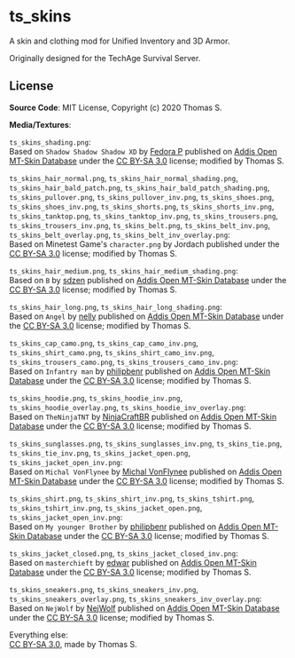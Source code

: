 # ts_skins

A skin and clothing mod for Unified Inventory and 3D Armor.

Originally designed for the TechAge Survival Server.

## License

**Source Code**: MIT License, Copyright (c) 2020 Thomas S.

**Media/Textures**:

`ts_skins_shading.png`:  
Based on `Shadow Shadow Shadow XD` by [Fedora P](http://minetest.fensta.bplaced.net/#author=Fedora%20P) published on [Addis Open MT-Skin Database](http://minetest.fensta.bplaced.net/#name=Shadow%20Shadow%20Shadow%20XD) under the [CC BY-SA 3.0](https://creativecommons.org/licenses/by-sa/3.0/) license; modified by Thomas S.

`ts_skins_hair_normal.png`, `ts_skins_hair_normal_shading.png`, `ts_skins_hair_bald_patch.png`, `ts_skins_hair_bald_patch_shading.png`,
`ts_skins_pullover.png`, `ts_skins_pullover_inv.png`, `ts_skins_shoes.png`, `ts_skins_shoes_inv.png`,
`ts_skins_shorts.png`, `ts_skins_shorts_inv.png`, `ts_skins_tanktop.png`, `ts_skins_tanktop_inv.png`,
`ts_skins_trousers.png`, `ts_skins_trousers_inv.png`,
`ts_skins_belt.png`, `ts_skins_belt_inv.png`, `ts_skins_belt_overlay.png`, `ts_skins_belt_inv_overlay.png`:  
Based on Minetest Game's `character.png` by Jordach published under the [CC BY-SA 3.0](https://creativecommons.org/licenses/by-sa/3.0/) license; modified by Thomas S.

`ts_skins_hair_medium.png`, `ts_skins_hair_medium_shading.png`:  
Based on `B` by [sdzen](http://minetest.fensta.bplaced.net/#author=sdzen) published on [Addis Open MT-Skin Database](http://minetest.fensta.bplaced.net/#name=B) under the [CC BY-SA 3.0](https://creativecommons.org/licenses/by-sa/3.0/) license; modified by Thomas S.

`ts_skins_hair_long.png`, `ts_skins_hair_long_shading.png`:  
Based on `Angel` by [nelly](http://minetest.fensta.bplaced.net/#author=nelly) published on [Addis Open MT-Skin Database](http://minetest.fensta.bplaced.net/#name=Angel) under the [CC BY-SA 3.0](https://creativecommons.org/licenses/by-sa/3.0/) license; modified by Thomas S.

`ts_skins_cap_camo.png`, `ts_skins_cap_camo_inv.png`, `ts_skins_shirt_camo.png`,
`ts_skins_shirt_camo_inv.png`, `ts_skins_trousers_camo.png`, `ts_skins_trousers_camo_inv.png`:  
Based on `Infantry man` by [philipbenr](http://minetest.fensta.bplaced.net/#author=philipbenr) published on [Addis Open MT-Skin Database](http://minetest.fensta.bplaced.net/#name=Infantry%20man) under the [CC BY-SA 3.0](https://creativecommons.org/licenses/by-sa/3.0/) license; modified by Thomas S.
 
`ts_skins_hoodie.png`, `ts_skins_hoodie_inv.png`, `ts_skins_hoodie_overlay.png`, `ts_skins_hoodie_inv_overlay.png`:  
Based on `TheNinjaTNT` by [NinjaCraftBR](http://minetest.fensta.bplaced.net/#author=NinjaCraftBR) published on [Addis Open MT-Skin Database](http://minetest.fensta.bplaced.net/#name=TheNinjaTNT) under the [CC BY-SA 3.0](https://creativecommons.org/licenses/by-sa/3.0/) license; modified by Thomas S.

`ts_skins_sunglasses.png`, `ts_skins_sunglasses_inv.png`, `ts_skins_tie.png`, `ts_skins_tie_inv.png`,
`ts_skins_jacket_open.png`, `ts_skins_jacket_open_inv.png`:  
Based on `Michal VonFlynee` by [Michal VonFlynee](http://minetest.fensta.bplaced.net/#author=Michal%20VonFlynee) published on [Addis Open MT-Skin Database](http://minetest.fensta.bplaced.net/#name=Michal%20VonFlynee) under the [CC BY-SA 3.0](https://creativecommons.org/licenses/by-sa/3.0/) license; modified by Thomas S.

`ts_skins_shirt.png`, `ts_skins_shirt_inv.png`, `ts_skins_tshirt.png`, `ts_skins_tshirt_inv.png`, `ts_skins_jacket_open.png`, `ts_skins_jacket_open_inv.png`:  
Based on `My younger Brother` by [philipbenr](http://minetest.fensta.bplaced.net/#author=philipbenr) published on [Addis Open MT-Skin Database](http://minetest.fensta.bplaced.net/#name=My%20younger%20Brother) under the [CC BY-SA 3.0](https://creativecommons.org/licenses/by-sa/3.0/) license; modified by Thomas S.

`ts_skins_jacket_closed.png`, `ts_skins_jacket_closed_inv.png`:  
Based on `masterchieft` by [edwar](http://minetest.fensta.bplaced.net/#author=edwar) published on [Addis Open MT-Skin Database](http://minetest.fensta.bplaced.net/#name=masterchieft) under the [CC BY-SA 3.0](https://creativecommons.org/licenses/by-sa/3.0/) license; modified by Thomas S.

`ts_skins_sneakers.png`, `ts_skins_sneakers_inv.png`, `ts_skins_sneakers_overlay.png`, `ts_skins_sneakers_inv_overlay.png`:  
Based on `NejWolf` by [NejWolf](http://minetest.fensta.bplaced.net/#author=NejWolf) published on [Addis Open MT-Skin Database](http://minetest.fensta.bplaced.net/#name=NejWolf) under the [CC BY-SA 3.0](https://creativecommons.org/licenses/by-sa/3.0/) license; modified by Thomas S.

Everything else:  
[CC BY-SA 3.0](https://creativecommons.org/licenses/by-sa/3.0/), made by Thomas S.
